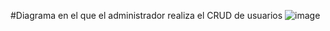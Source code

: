 <!-- @startuml

left to right direction
actor "Administrador" as fc
rectangle usuariosSagop{
    usecase "UC-006: Cerrar_Sesion" as UC6
    usecase "UC-005: Iniciar sesión" as UC5
    usecase "UC-004: Baja_usuarios" as UC4
    usecase "UC-003: Listar_usuarios" as UC3
    usecase "UC-002: Modificar_Usuario" as UC2
    usecase "UC-001: Registrar_Usuario" as  UC1
        
    UC4-down.>UC3: <<Extend>>
    UC2-down.>UC3: <<Extend>> 
}

fc -> UC1
fc -> UC2
fc -> UC3
fc -> UC4
fc -> UC5
fc -> UC6

@enduml 
-->
#Diagrama en el que el administrador realiza el CRUD de usuarios
![image](https://github.com/user-attachments/assets/1a1ee75d-6d6f-473a-b96a-a193038197e7)

